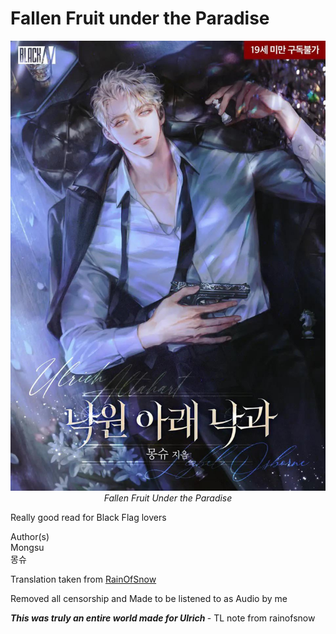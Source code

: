 # Fallen Fruit under the Paradise

<p align="center">
  <img src="./assets/fallenfruit.jpeg" alt="Fallen Fruit" style="max-width:100%;height:auto;" />
  <br>
  <em>Fallen Fruit Under the Paradise</em>
</p>

Really good read for Black Flag lovers

Author(s)
<br>
Mongsu<br>
몽슈


Translation taken from [RainOfSnow](https://rainofsnow.com/)


Removed all censorship and Made to be listened to as Audio by me


<i> <b> This was truly an entire world made for Ulrich </b> </i>- TL note from rainofsnow

